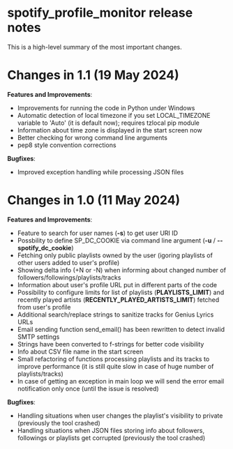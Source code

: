 # spotify_profile_monitor release notes

This is a high-level summary of the most important changes. 

# Changes in 1.1 (19 May 2024)

**Features and Improvements**:

- Improvements for running the code in Python under Windows
- Automatic detection of local timezone if you set LOCAL_TIMEZONE variable to 'Auto' (it is default now); requires tzlocal pip module
- Information about time zone is displayed in the start screen now
- Better checking for wrong command line arguments
- pep8 style convention corrections

**Bugfixes**:

- Improved exception handling while processing JSON files

# Changes in 1.0 (11 May 2024)

**Features and Improvements**:

- Feature to search for user names (**-s**) to get user URI ID
- Possbility to define SP_DC_COOKIE via command line argument (**-u** / **--spotify_dc_cookie**)
- Fetching only public playlists owned by the user (igoring playlists of other users added to user's profile)
- Showing delta info (+N or -N) when informing about changed number of followers/followings/playlists/tracks
- Information about user's profile URL put in different parts of the code
- Possibility to configure limits for list of playlists (**PLAYLISTS_LIMIT**) and recently played artists (**RECENTLY_PLAYED_ARTISTS_LIMIT**) fetched from user's profile
- Additional search/replace strings to sanitize tracks for Genius Lyrics URLs
- Email sending function send_email() has been rewritten to detect invalid SMTP settings
- Strings have been converted to f-strings for better code visibility
- Info about CSV file name in the start screen
- Small refactoring of functions processing playlists and its tracks to improve performance (it is still quite slow in case of huge number of playlists/tracks)
- In case of getting an exception in main loop we will send the error email notification only once (until the issue is resolved)

**Bugfixes**:

- Handling situations when user changes the playlist's visibility to private (previously the tool crashed)
- Handling situations when JSON files storing info about followers, followings or playlists get corrupted (previously the tool crashed)
